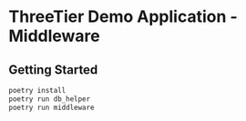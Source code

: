 # ThreeTier Demo Application - Middleware

## Getting Started

``` sh
poetry install
poetry run db_helper
poetry run middleware
```

